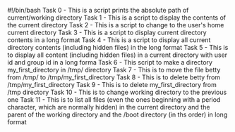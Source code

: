 #!/bin/bash
Task 0 - This is a script prints the absolute path of current/working directory
Task 1 - This is a script to display the contents of the current directory
Task 2 - This is a script to change to the user's home current directory
Task 3 - This is a script to display current directory contents in a long format
Task 4 - This is a script to display all current directory contents (including hidden files) in the long format
Task 5 - This is to display all content (including hidden files) in a current directory with user id and group id in a long forma
Task 6 - This script to make a directory my_first_directory in /tmp/ directory
Task 7 - This is to move the file betty from /tmp/ to /tmp/my_first_directory
Task 8 - This is to delete betty from /tmp/my_first_directory
Task 9 - This is to delete my_first_directory from /tmp directory
Task 10 - This is to change working directory to the previous one
Task 11 - This is to list all files (even the ones beginning with a period character, which are normally hidden) in the current directory and the parent of the working directory and the /boot directory (in ths order) in long format
